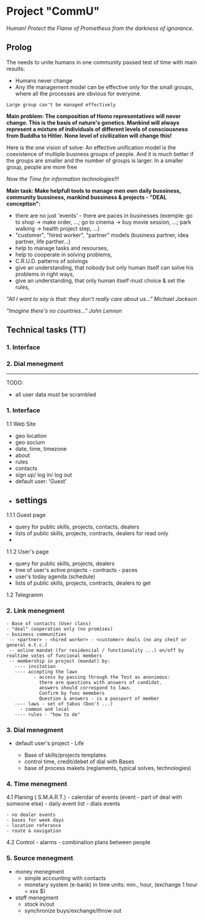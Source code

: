 # Project "CommU"
*Human!
       Protect the Flame of Prometheus from the darkness of ignorance.*

## Prolog
The needs to unite humans in one community passed test of time with main results:
- Humans never change
- Any life management model can be effective only for the small groups, where all the processes are obvious for everyone.

```
Large group can't be managed effectively
```
**Main problem:
The composition of Homo representatives will never change. This is the basis of nature's genetics.
Mankind will always represent a mixture of individuals of different levels of consciousness from Buddha to Hitler.
None level of civilization will change this!**

Here is the one vision of solve:
An effective unification model is the coexistence of multiple business groups of people.
And it is much better if the groups are smaller and the number of groups is larger.
In a smaller group, people are more free


*Now the Time for information technologies!!!*

**Main task: Make helpfull tools to manage men own daily bussiness, community bussiness, mankind bussiness & projects - "DEAL conception":**
- there are no just 'events' - there are paces in businesses (exemple: go to shop -> make order, ...; go to cinema -> buy movie session, ...; park walking -> health project step, ...)
- "customer", "hired worker", "partner" models (business partner, idea partner, life parther...)
- help to manage tasks and resourses,
- help to cooperate in solving problems,
- C.R.U.D. patterns of solvings
- give an understanding, that nobody but only human itself can solve his problems in right ways,
- give an understanding, that only human itself must choice & set the rules,


*"All I want to say is that: they don't really care about us..."*
*Michael Jackson*

*"Imagine there's no countries..."*
*John Lennon*

## Technical tasks (TT)
### 1. Interface

  


### 2. Dial menegment






---
TODO:
- all user data must be scrambled

### 1. Interface
1.1 Web Site
- geo location
- geo socium
- date, time, timezone
- about
- rules
- contacts
- sign up/ log in/ log out
- default user: 'Guest'
- settings
    - 
1.1.1 Guest page
- query for public skills, projects, contacts, dealers
- lists of public skills, projects, contracts, dealers for read only
- 
1.1.2 User's page
- query for public skills, projects, dealers
- tree of user's active projects - contracts - paces
- user's today agenda (schedule)
- lists of public skills, projects, contracts, dealers to get

1.2 Telegramm

### 2. Link menegment
    - Base of contacts (User class)
    - "deal" cooperation only (no promises)
    - business communities
     -- <partner> - <hired worker> - <customer> deals (no any cheif or general e.t.c.)
     -- online mandat (for residencial / functionality ...) on/off by realtime votes of funcional members
     -- membership in project (mandat) by:
       ---- invitation
       ---- accepting the laws
              - access by passing through the Test as anonimous: 
                there are questions with answers of candidat.
                answers should correspond to laws.
                Confirm by func memebers
                Question & answers - is a passport of member
       ---- laws - set of tabus (Don't ...)
         - common and local
       ---- rules - "how to do"

### 3. Dial menegment
- default user's project - Life

    - Base of skills/projects templates
    - control time, credit/debet of dial with Bases
    - base of process makets (reglaments, typical solves, technologies)

### 4. Time menegment
4.1 Planing ( S.M.A.R.T.)
    - calendar of events (event - part of deal with someone else)
    - daily event list
    - dials events

    - no dealer events
    - bases for week days
    - location referance
    - route & navigation
4.2 Control
    - alarms
    - combination plans between people

### 5. Source menegment
   - money menegment
     - simple accounting with contacts
     - monetary system (e-bank) in time units: min., hour, (exchange 1 hour = xxx $)
   - staff menegment
     - stock in/out
     - synchronize buys/exchange/throw out
